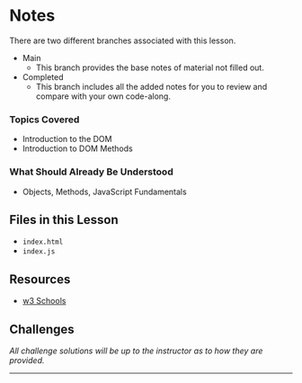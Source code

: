 # Notes
There are two different branches associated with this lesson.
- Main
  - This branch provides the base notes of material not filled out.
- Completed
  - This branch includes all the added notes for you to review and compare with your own code-along.

### Topics Covered
- Introduction to the DOM
- Introduction to DOM Methods

### What Should Already Be Understood
- Objects, Methods, JavaScript Fundamentals

## Files in this Lesson
- `index.html`
- `index.js`

## Resources
- [w3 Schools](https://www.w3schools.com/js/js_htmldom.asp)

## Challenges
*All challenge solutions will be up to the instructor as to how they are provided.*

---
